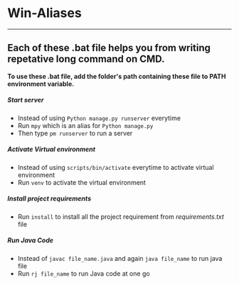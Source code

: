 # Win-Aliases
---
## Each of these .bat file helps you from writing repetative long command on CMD.

**To use these .bat file, add the folder's path containing these file to PATH environment variable.**
##### Start server
- Instead of using `Python manage.py runserver` everytime
- Run `mpy` which is an alias for `Python manage.py`
- Then type `pm runserver` to run a server
##### Activate Virtual environment
- Instead of using `scripts/bin/activate` everytime to activate virtual environment
- Run `venv` to activate the virtual environment
##### Install project requirements
- Run `install` to install all the project requirement from *requirements.txt* file
##### Run Java Code
- Instead of `javac file_name.java` and again `java file_name` to run java file
- Run `rj file_name` to run Java code at one go 